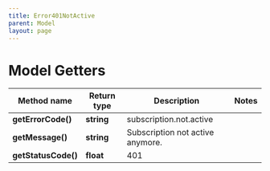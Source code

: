 ```yaml
---
title: Error401NotActive
parent: Model
layout: page
---
```


# Model Getters

Method name | Return type | Description | Notes
------------ | ------------- | ------------- | -------------
**getErrorCode()** | **string** | subscription.not.active |
**getMessage()** | **string** | Subscription not active anymore. |
**getStatusCode()** | **float** | 401 |

